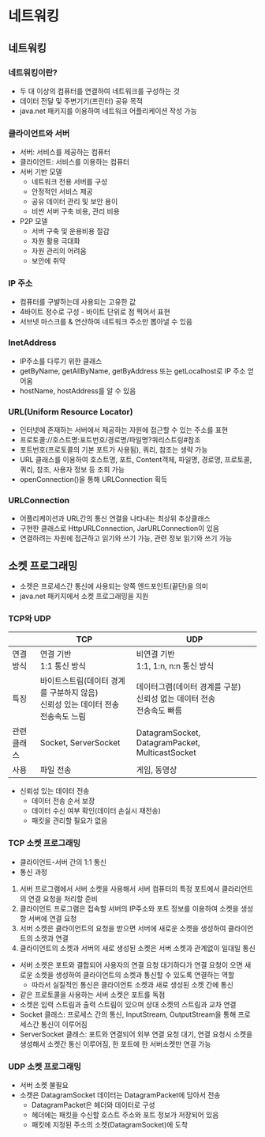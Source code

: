 # 네트워킹

## 네트워킹

### 네트워킹이란?

- 두 대 이상의 컴퓨터를 연결하여 네트워크를 구성하는 것
- 데이터 전달 및 주변기기(프린터) 공유 목적
- java.net 패키지를 이용하여 네트워크 어플리케이션 작성 가능

### 클라이언트와 서버

- 서버: 서비스를 제공하는 컴퓨터
- 클라이언트: 서비스를 이용하는 컴퓨터
- 서버 기반 모델
    - 네트워크 전용 서버를 구성
    - 안정적인 서비스 제공
    - 공유 데이터 관리 및 보안 용이
    - 비싼 서버 구축 비용, 관리 비용
- P2P 모델
    - 서버 구축 및 운용비용 절감
    - 자원 활용 극대화
    - 자원 관리의 어려움
    - 보안에 취약

### IP 주소

- 컴퓨터를 구뱔하는데 사용되는 고유한 값
- 4바이트 정수로 구성 - 바이트 단위로 점 찍어서 표현
- 서브넷 마스크를 & 연산하여 네트워크 주소만 뽑아낼 수 있음

### InetAddress

- IP주소를 다루기 위한 클래스
- getByName, getAllByName, getByAddress 또는 getLocalhost로 IP 주소 얻어옴
- hostName, hostAddress를 알 수 있음

### URL(Uniform Resource Locator)

- 인터넷에 존재하는 서버에서 제공하는 자원에 접근할 수 있는 주소를 표현
- 프로토콜://호스트명:포트번호/경로명/파일명?쿼리스트링#참조
- 포트번호(프로토콜의 기본 포트가 사용됨), 쿼리, 참조는 생략 가능
- URL 클래스를 이용하여 호스트명, 포트, Content객체, 파일명, 경로명, 프로토콜, 쿼리, 참조, 사용자 정보 등 조회 가능
- openConnection()을 통해 URLConnection 획득

### URLConnection

- 어플리케이션과 URL간의 통신 연결을 나타내는 최상위 추상클래스
- 구현한 클래스로 HttpURLConnection, JarURLConnection이 있음
- 연결하려는 자원에 접근하고 읽기와 쓰기 가능, 관련 정보 읽기와 쓰기 가능

## 소켓 프로그래밍

- 소켓은 프로세스간 통신에 사용되는 양쪽 엔드포인트(끝단)을 의미
- java.net 패키지에서 소켓 프로그래밍을 지원

### TCP와 UDP

|        | TCP                                                   | UDP                                             |
|--------|-------------------------------------------------------|-------------------------------------------------|
| 연결 방식  | 연결 기반<br/>1:1 통신 방식                                   | 비연결 기반<br/>1:1, 1:n, n:n 통신 방식                  |
| 특징     | 바이트스트림(데이터 경계를 구분하지 않음)<br/>신뢰성 있는 데이터 전송<br/>전송속도 느림 | 데이터그램(데이터 경계를 구분)<br/>신뢰성 없는 데이터 전송<br/>전송속도 빠름 |
| 관련 클래스 | Socket, ServerSocket                                  | DatagramSocket, DatagramPacket, MulticastSocket |
| 사용     | 파일 전송                                                 | 게임, 동영상                                         |

- 신뢰성 있는 데이터 전송
    - 데이터 전송 순서 보장
    - 데이터 수신 여부 확인(데이터 손실시 재전송)
    - 패킷을 관리할 필요가 없음

### TCP 소켓 프로그래밍

- 클라이언트-서버 간의 1:1 통신
- 통신 과정

1. 서버 프로그램에서 서버 소켓을 사용해서 서버 컴퓨터의 특정 포트에서 클라리언트의 연결 요청을 처리할 준비
2. 클라이언트 프로그램은 접속할 서버의 IP주소와 포트 정보를 이용하여 소켓을 생성항 서버에 연결 요청
3. 서버 소켓은 클라이언트의 요청을 받으면 서버에 새로운 소켓을 생성하여 클라이언트의 소켓과 연결
4. 클라이언트의 소켓과 서버의 새로 생성된 소켓은 서버 소켓과 관계없이 일대일 통신

- 서버 소켓은 포트와 결합되어 사용자의 연결 요청 대기하다가 연결 요청이 오면 새로운 소켓을 생성하여 클라이언트의 소켓과 통신할 수 있도록 연결하는 역할
    - 따라서 실질적인 통신은 클라이언트 소켓과 새로 생성된 소켓 간에 통신
- 같은 프로토콜을 사용하는 서버 소켓은 포트를 독점
- 소켓은 입력 스트림과 출력 스트림이 있으며 상대 소켓의 스트림과 교차 연결
- Socket 클래스: 프로세스 간의 통신, InputStream, OutputStream을 통해 프로세스간 통신이 이루어짐
- ServerSocket 클래스: 포트와 연결되어 외부 연결 요청 대기, 연결 요청시 소켓을 생성해서 소켓간 통신 이루어짐, 한 포트에 한 서버소켓만 연결 가능

### UDP 소켓 프로그래밍

- 서버 소켓 불필요
- 소켓은 DatagramSocket 데이터는 DatagramPacket에 담아서 전송
    - DatagramPacket은 헤더와 데이터로 구성
    - 헤더에는 패킷을 수신할 호스트 주소와 포트 정보가 저장되어 있음
    - 패킷에 지정된 주소의 소켓(DatagramSocket)에 도착